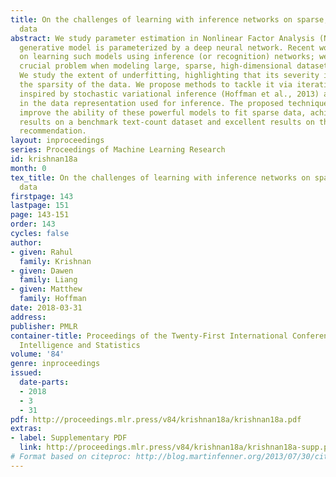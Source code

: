 ```yaml
---
title: On the challenges of learning with inference networks on sparse, high-dimensional
  data
abstract: We study parameter estimation in Nonlinear Factor Analysis (NFA) where the
  generative model is parameterized by a deep neural network. Recent work has focused
  on learning such models using inference (or recognition) networks; we identify a
  crucial problem when modeling large, sparse, high-dimensional datasets – underfitting.
  We study the extent of underfitting, highlighting that its severity increases with
  the sparsity of the data. We propose methods to tackle it via iterative optimization
  inspired by stochastic variational inference (Hoffman et al., 2013) and improvements
  in the data representation used for inference. The proposed techniques drastically
  improve the ability of these powerful models to fit sparse data, achieving state-of-the-art
  results on a benchmark text-count dataset and excellent results on the task of top-N
  recommendation.
layout: inproceedings
series: Proceedings of Machine Learning Research
id: krishnan18a
month: 0
tex_title: On the challenges of learning with inference networks on sparse, high-dimensional
  data
firstpage: 143
lastpage: 151
page: 143-151
order: 143
cycles: false
author:
- given: Rahul
  family: Krishnan
- given: Dawen
  family: Liang
- given: Matthew
  family: Hoffman
date: 2018-03-31
address: 
publisher: PMLR
container-title: Proceedings of the Twenty-First International Conference on Artificial
  Intelligence and Statistics
volume: '84'
genre: inproceedings
issued:
  date-parts:
  - 2018
  - 3
  - 31
pdf: http://proceedings.mlr.press/v84/krishnan18a/krishnan18a.pdf
extras:
- label: Supplementary PDF
  link: http://proceedings.mlr.press/v84/krishnan18a/krishnan18a-supp.pdf
# Format based on citeproc: http://blog.martinfenner.org/2013/07/30/citeproc-yaml-for-bibliographies/
---
```

